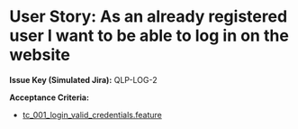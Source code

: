 # User Story: As an already registered user I want to be able to log in on the website

**Issue Key (Simulated Jira):** QLP-LOG-2

**Acceptance Criteria:**
* [tc_001_login_valid_credentials.feature](../acceptance-criteria/login/tc_001_login_valid_credentials.feature)